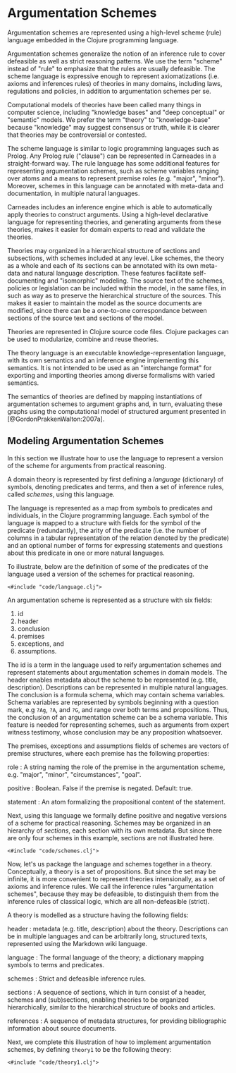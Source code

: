 

# Argumentation Schemes

Argumentation schemes are represented using a high-level scheme (rule)
language embedded in the Clojure programming language.

Argumentation schemes generalize the notion of an inference rule to
cover defeasible as well as strict reasoning patterns. We use the term
"scheme" instead of "rule" to emphasize that the rules are usually
defeasible. The scheme language is expressive enough to represent
axiomatizations (i.e. axioms and inferences rules) of theories in many
domains, including laws, regulations and policies, in addition to
argumentation schemes per se.

Computational models of theories have been called many things in
computer science, including "knowledge bases" and "deep conceptual" or
"semantic" models. We prefer the term "theory" to "knowledge-base"
because "knowledge" may suggest consensus or truth, while it is
clearer that theories may be controversial or contested.

The scheme language is similar to logic programming languages such as
Prolog. Any Prolog rule ("clause") can be represented in Carneades in
a straight-forward way. The rule language has some additional features
for representing argumentation schemes, such as scheme variables
ranging over atoms and a means to represent premise roles
(e.g. "major", "minor"). Moreover, schemes in this language can be
annotated with meta-data and documentation, in multiple natural
languages.

Carneades includes an inference engine which is able to automatically
apply theories to construct arguments. Using a high-level declarative
language for representing theories, and generating arguments from
these theories, makes it easier for domain experts to read and
validate the theories.

Theories may organized in a hierarchical structure of sections and
subsections, with schemes included at any level. Like schemes, the
theory as a whole and each of its sections can be annotated with its
own meta-data and natural language description. These features
facilitate self-documenting and "isomorphic" modeling. The source text
of the schemes, policies or legislation can be included within the
model, in the same files, in such as way as to preserve the
hierarchical structure of the sources. This makes it easier to
maintain the model as the source documents are modified, since there
can be a one-to-one correspondance between sections of the source text
and sections of the model.

Theories are represented in Clojure source code files.  Clojure
packages can be used to modularize, combine and reuse theories.  

The theory language is an executable knowledge-representation
language, with its own semantics and an inference engine implementing
this semantics.  It is not intended to be used as an "interchange
format" for exporting and importing theories among diverse formalisms
with varied semantics.

The semantics of theories are defined by mapping
instantiations of argumentation schemes to argument graphs and, in
turn, evaluating these graphs using the computational model of
structured argument presented in [@GordonPrakkenWalton:2007a].

## Modeling Argumentation Schemes 

In this section we illustrate how to use the language to represent a
version of the scheme for arguments from practical reasoning.

A domain theory is represented by first defining a *language*
(dictionary) of symbols, denoting predicates and terms, and then a set
of inference rules, called *schemes*, using this language.

The language is represented as a map from symbols to predicates and
individuals, in the Clojure programming language. Each symbol of the
language is mapped to a structure with fields for the symbol of the
predicate (redundantly), the arity of the predicate (i.e. the number
of columns in a tabular representation of the relation denoted by the
predicate) and an optional number of forms for expressing statements
and questions about this predicate in one or more natural languages.

To illustrate, below are the definition of some of the predicates of
the language used a version of the schemes for practical reasoning.

~~~{.clojure }
<#include "code/language.clj">
~~~	   
 
An argumentation scheme is represented as a structure with six fields:

1. id
2. header
3. conclusion
4. premises
5. exceptions, and
6. assumptions.

The id is a term in the language used to reify argumentation schemes
and represent statements about argumentation schemes in domain
models. The header enables metadata about the scheme to be represented
(e.g. title, description). Descriptions can be represented in multiple
natural languages. The conclusion is a formula schema, which may
contain schema variables. Schema variables are represented by symbols
beginning with a question mark, e.g `?Ag`, `?A`, and `?G`, and range
over both terms and propositions. Thus, the conclusion of an
argumentation scheme can be a schema variable. This feature is needed
for representing schemes, such as arguments from expert witness
testimony, whose conclusion may be any proposition whatsoever.

The premises, exceptions and assumptions fields of schemes are vectors
of premise structures, where each premise has the following
properties:

role
  : A string naming the role of the premise in the argumentation
  scheme, e.g. "major", "minor", "circumstances", "goal".

positive
  : Boolean. False if the premise is negated. Default: true.

statement
  : An atom formalizing the propositional content of the statement.

Next, using this language we formally define positive and negative
versions of a scheme for practical reasoning. Schemes may be organized
in an hierarchy of *sections*, each section with its own metadata. But
since there are only four schemes in this example, sections are not
illustrated here.

~~~{.clojure }
<#include "code/schemes.clj">
~~~

Now, let's us package the language and schemes together in a
theory. Conceptually, a theory is a set of propositions. But since the
set may be infinite, it is more convenient to represent theories
intensionally, as a set of axioms and inference rules. We call the
inference rules "argumentation schemes", because they may be defeasible,
to distinguish them from the inference rules of classical logic, which
are all non-defeasible (strict).

A theory is modelled as a structure having the following fields:

header
  : metadata (e.g. title, description) about the
  theory. Descriptions can be in multiple languages and can be
  arbitrarily long, structured texts, represented using the Markdown
  wiki language.

language
  : The formal language of the theory; a dictionary mapping symbols to
  terms and predicates.

schemes
  : Strict and defeasible inference rules.

sections
  : A sequence of sections, which in turn consist of a header, schemes
  and (sub)sections, enabling theories to be organized hierarchically,
  similar to the hierarchical structure of books and articles.

references
  : A sequence of metadata structures, for providing bibliographic
  information about source documents.

Next, we complete this illustration of how to implement argumentation
schemes, by defining `theory1` to be the following theory:

~~~{.clojure }
<#include "code/theory1.clj">
~~~

<!--
## Modeling Policies

Policies and argumentation schemes are modeled in the same way.  This
section illustrates how to use the language to model policies, with a
copyright example.

The policy issue in this example is whether so-called "orphaned" works
may be published without a license for some purposes.

We assume in this example that current copyright law in Germany
requires a license, with no exceptions for orphaned works. This is the
"status quo" policy.  An alternative policy is proposed by a German
non-profit organization, the Aktionsbündnisses "Urheberrecht für
Bildung und Wissenschaft", called the "Action Alliance" in the
following. This policy would allow orphaned works to be published,
with or without a license, under exceptional circumstances, for
example when the work is published for non-commercial purposes and an
effort has been made to search for the copyright owner.

We begin by modeling the technical language ("ontology") of the
policies:

~~~{.clojure }
<#include "code/copyright_language.clj">
~~~

This policy consists of a single scheme, modeling Section 31 of German
copyright law. The symbol `UrhG-31` has been defined to refer to this
scheme, so as to allow the scheme to be used in multiple policies,
since it used both by the current German law and the policy proposed
by the Action Alliance.

~~~{.clojure }
<#include "code/german_copyright_law.clj">
~~~

Next, here is the model of the alternative, more liberal policy
proposed by the Action Alliance:

~~~{.clojure }
<#include "code/action_alliance_policy.clj">
~~~

Notice how Section 31 of German copyright law is also a part of this
policy proposal. The proposed policy extends German law with
exceptions for orphaned works.

Now, let's put this altogether is a "theory" containing both policies:

~~~{.clojure }
<#include "code/copyright_policies.clj">
~~~

## Installing Policy Models and Argumentation Schemes 
-->

















